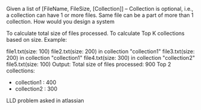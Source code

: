 Given a list of [FileName, FileSize, [Collection]] – Collection is optional, i.e., a collection can have 1 or more files. Same file can be a part of more than 1 collection.
How would you design a system

To calculate total size of files processed.
To calculate Top K collections based on size.
Example:

file1.txt(size: 100)
file2.txt(size: 200) in collection "collection1"
file3.txt(size: 200) in collection "collection1"
file4.txt(size: 300) in collection "collection2"
file5.txt(size: 100)
Output:
Total size of files processed: 900
Top 2 collections:
- collection1 : 400
- collection2 : 300

LLD problem asked in atlassian
